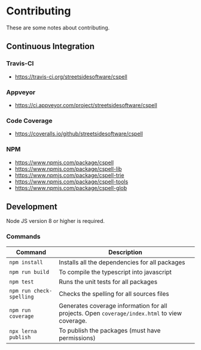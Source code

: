 # Contributing

These are some notes about contributing.

## Continuous Integration

### Travis-CI

* https://travis-ci.org/streetsidesoftware/cspell

### Appveyor

* https://ci.appveyor.com/project/streetsidesoftware/cspell

### Code Coverage

* https://coveralls.io/github/streetsidesoftware/cspell

### NPM

* https://www.npmjs.com/package/cspell
* https://www.npmjs.com/package/cspell-lib
* https://www.npmjs.com/package/cspell-trie
* https://www.npmjs.com/package/cspell-tools
* https://www.npmjs.com/package/cspell-glob

## Development

Node JS version 8 or higher is required.

### Commands

| Command | Description |
| ------- | ----------- |
| `npm install` | Installs all the dependencies for all packages |
| `npm run build` | To compile the typescript into javascript |
| `npm test` | Runs the unit tests for all packages |
| `npm run check-spelling` | Checks the spelling for all sources files |
| `npm run coverage` | Generates coverage information for all projects. Open `coverage/index.html` to view coverage. |
| `npx lerna publish` | To publish the packages (must have permissions) |
